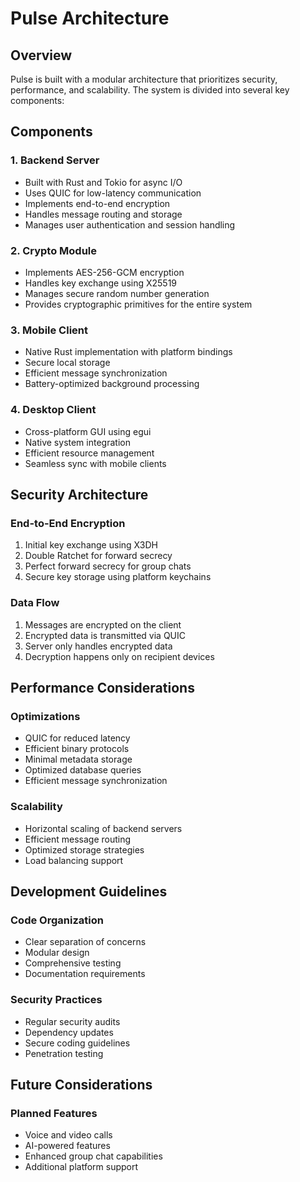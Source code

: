 # Pulse Architecture

## Overview

Pulse is built with a modular architecture that prioritizes security, performance, and scalability. The system is divided into several key components:

## Components

### 1. Backend Server
- Built with Rust and Tokio for async I/O
- Uses QUIC for low-latency communication
- Implements end-to-end encryption
- Handles message routing and storage
- Manages user authentication and session handling

### 2. Crypto Module
- Implements AES-256-GCM encryption
- Handles key exchange using X25519
- Manages secure random number generation
- Provides cryptographic primitives for the entire system

### 3. Mobile Client
- Native Rust implementation with platform bindings
- Secure local storage
- Efficient message synchronization
- Battery-optimized background processing

### 4. Desktop Client
- Cross-platform GUI using egui
- Native system integration
- Efficient resource management
- Seamless sync with mobile clients

## Security Architecture

### End-to-End Encryption
1. Initial key exchange using X3DH
2. Double Ratchet for forward secrecy
3. Perfect forward secrecy for group chats
4. Secure key storage using platform keychains

### Data Flow
1. Messages are encrypted on the client
2. Encrypted data is transmitted via QUIC
3. Server only handles encrypted data
4. Decryption happens only on recipient devices

## Performance Considerations

### Optimizations
- QUIC for reduced latency
- Efficient binary protocols
- Minimal metadata storage
- Optimized database queries
- Efficient message synchronization

### Scalability
- Horizontal scaling of backend servers
- Efficient message routing
- Optimized storage strategies
- Load balancing support

## Development Guidelines

### Code Organization
- Clear separation of concerns
- Modular design
- Comprehensive testing
- Documentation requirements

### Security Practices
- Regular security audits
- Dependency updates
- Secure coding guidelines
- Penetration testing

## Future Considerations

### Planned Features
- Voice and video calls
- AI-powered features
- Enhanced group chat capabilities
- Additional platform support 